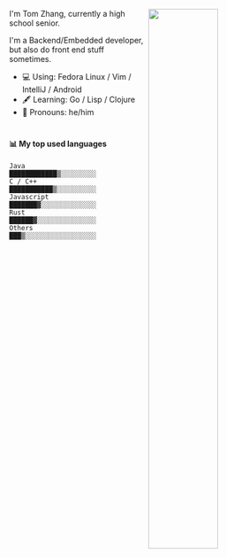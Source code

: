 [<img align="right" width="50%" src="https://github-readme-stats.vercel.app/api?username=Shuzhengz&count_private=true&show_icons=true&title_color=fff&icon_color=79ff97&text_color=9f9f9f&bg_color=151515">](https://metrics.lecoq.io/shuzhengz)
  
I'm Tom Zhang, currently a high school senior.

I'm a Backend/Embedded developer, but also do front end stuff sometimes.

- :computer: Using: Fedora Linux / Vim / IntelliJ / Android
- :fountain_pen: Learning: Go / Lisp / Clojure
- :man: Pronouns: he/him


#

#### :bar_chart: My top used languages

<!--START_SECTION:waka-->
```text
Java          ████████████▒░░░░░░░░░
C / C++       ███████████▒░░░░░░░░░░
Javascript    ███████▓░░░░░░░░░░░░░░
Rust          ██████▓░░░░░░░░░░░░░░░
Others        ███▒░░░░░░░░░░░░░░░░░░
```
<!--END_SECTION:waka-->
